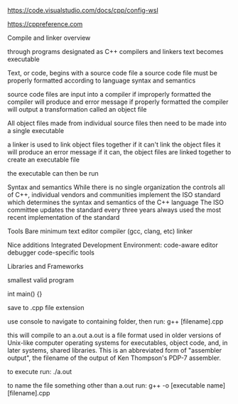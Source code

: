 https://code.visualstudio.com/docs/cpp/config-wsl


https://cppreference.com

Compile and linker overview

through programs designated as C++ compilers and linkers text becomes executable

Text, or code, begins with a source code file
a source code file must be properly formatted according to language syntax and semantics


source code files are input into a compiler
if improperly formatted the compiler will produce and error message
if properly formatted the compiler will output a transformation called an object file

All object files made from individual source files then need to be made into a single executable

a linker is used to link object files together
if it can't link the object files it will produce an error message
if it can, the object files are linked together to create an executable file

the executable can then be run


Syntax and semantics
While there is no single organization the controls all of C++, individual vendors and communities implement the ISO standard which determines the syntax and semantics of the C++ language
The ISO committee updates the standard every three years
always used the most recent implementation of the standard



Tools
Bare minimum
text editor
compiler (gcc, clang, etc)
linker

Nice additions
Integrated Development Environment:
  code-aware editor
  debugger
  code-specific tools

Libraries and Frameworks



smallest valid program

int main() {}

save to .cpp file extension

use console to navigate to containing folder, then run:
g++ [filename].cpp

this will compile to an a.out
a.out is a file format used in older versions of Unix-like computer operating systems for executables, object code, and, in later systems, shared libraries. This is an abbreviated form of "assembler output", the filename of the output of Ken Thompson's PDP-7 assembler.

to execute run:
./a.out

to name the file something other than a.out run:
g++ -o [executable name] [filename].cpp

